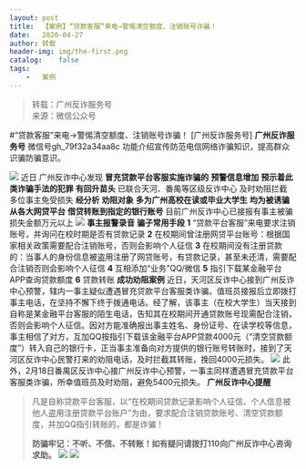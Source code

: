 ```yaml
---
layout:	post
title:	【案例】“贷款客服”来电→警惕清空额度、注销账号诈骗！
date:	2020-04-27
author:	转载
header-img:	img/the-first.png
catalog:	false
tags:
	-	案例
---
```


<blockquote><p>转载：广州反诈服务号<br>
来源：微信公众号</p></blockquote>

#“贷款客服”来电→警惕清空额度、注销账号诈骗！
[广州反诈服务号]
**广州反诈服务号**
微信号gh_79f32a34aa8c
功能介绍宣传防范电信网络诈骗知识，提高群众识骗防骗意识。

![]({{site.baseurl}}/postimg/7F37aSO3cxl6xAQOSPz46cd3HvxcRvygZT318bcPZt8mic9rX7Gjiaic2nZ5QRaCjEibhmuh6Hc3XpEMHj5jWxojWg.gif)
近日
广州反诈中心发现
**冒充贷款平台客服实施诈骗的**
**预警信息增加**
**预示着此类诈骗手法的犯罪**
**有回升苗头**
已联合天河、番禺等区级反诈中心
及时劝阻拦截
多位事主免受损失
**经分析**
****劝阻对象****
****多为广州高校在读或毕业大学生****
**均为被诱骗从各大网贷平台**
**借贷转账到指定的银行账号**
目前广州反诈中心已接报有事主被骗
损失金额万元以上
![]({{site.baseurl}}/postimg/U80CvqU0rQqEmLkSc86KccrRhyJiaNryuaUnxKB6uluzyNvn9cWkP4xY0Ms4BzZvVVIG7rbd3bF5zK6fVB6Lia6w.jpeg)
**事主报警录音**
**骗子常用手段**
**1**
“贷款平台客服”来电要求注销账号，并询问在校时期是否有贷款记录
**2**
在校期间曾注册网贷平台账号：根据国家相关政策需要配合注销账号，否则会影响个人征信
**3**
在校期间没有注册贷款的：当事人的身份信息被盗用注册了网贷账号，有贷款记录，甚至未还清，需要配合注销否则会影响个人征信
**4**
互相添加“业务”QQ/微信
**5**
指引下载某金融平台APP查询贷款额度
**6**
贷款转账
**成功劝阻案例**
近日，天河区反诈中心接到广州反诈中心预警，辖内一事主疑似遭遇冒充贷款平台客服类诈骗。值班员接报后立即拨打事主电话，在坚持不懈下终于拨通电话。经了解，该事主（在校大学生）当天接到自称是某金融平台客服的陌生电话，告知其在校期间开通贷款账号现需配合注销，否则会影响个人征信。因对方能准确报出事主姓名、身份证号、在读学校等信息，事主相信了对方，互加QQ按指引下载该金融平台APP贷款4000元（“清空贷款额度”）转入自己的银行卡，正当事主准备向对方提供的银行账号转账时，接到了天河区反诈中心民警打来的劝阻电话，及时拦截其转账，挽回4000元损失。
![]({{site.baseurl}}/postimg/U80CvqU0rQqEmLkSc86KccrRhyJiaNryuIcCibxNOWiaibGE2vNjDsOWjrjVZZhrmbG89Cib6H3cAM3L69VCQ3cywWg.gif)
此外，2月18日番禺区反诈中心接广州反诈中心预警，一事主同样遭遇冒充贷款平台客服类诈骗，所幸值班员及时劝阻，避免5400元损失。
**广州反诈中心提醒**
>
>凡是自称贷款平台客服，以“在校期间贷款记录影响个人征信、个人信息被他人盗用注册贷款平台账户”为由，要求配合注销贷款账号、清空贷款额度，并加QQ指引转账的，都是诈骗！
>
>**防骗牢记：不听、不信、不转账！如有疑问请拨打110向广州反诈中心咨询求助。**
![]({{site.baseurl}}/postimg/7F37aSO3cxl6xAQOSPz46cd3HvxcRvygCdbHCuz4MHOxlklQronTGh3JKqabWtC8mpfpuIc9PRNKCEFU6q96yA.png)
![]({{site.baseurl}}/postimg/7F37aSO3cxkyCm4Y8qK3v8rztf1oktdUrsLUQhsJQ67qGCQ6rLAiba90PB3L8ibJrdFicoHfuNymQ5U8qoS4BDOTg.png)
